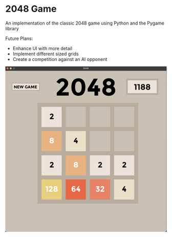 # 2048 Game

An implementation of the classic 2048 game using Python and the Pygame library

Future Plans:
- Enhance UI with more detail
- Implement different sized grids
- Create a competition against an AI opponent

![Demo Photo](assets/demo-photo.jpg)
